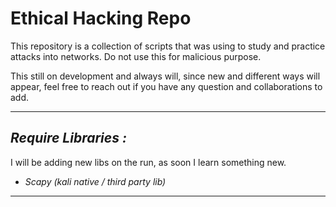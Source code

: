 # Ethical Hacking Repo

This repository is a collection of scripts that was using to study and practice attacks into networks.
Do not use this for malicious purpose.

This still on development and always will, since new and different ways will appear, feel free to reach
out if you have any question and collaborations to add.

---

## **_Require Libraries :_**

I will be adding new libs on the run, as soon I learn something new.

* _Scapy (kali native / third party lib)_

___
